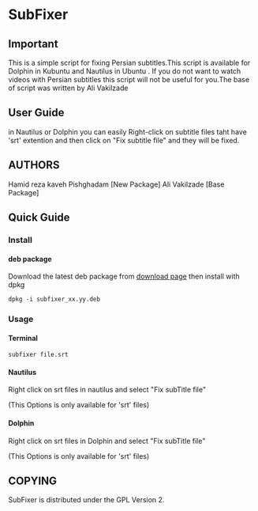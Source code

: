# SubFixer

## Important

This is a simple script for fixing Persian subtitles.This script is available for Dolphin in Kubuntu and Nautilus in Ubuntu . If you do not want to watch videos with Persian subtitles this script will not be useful for you.The base of script was written by Ali Vakilzade

## User Guide

in Nautilus or Dolphin you can easily Right-click on subtitle files taht have 'srt' extention and then click on "Fix subtitle file" and they will be fixed.

## AUTHORS

Hamid reza kaveh Pishghadam [New Package]
Ali Vakilzade [Base Package]

## Quick Guide

### Install

#### deb package

Download the latest deb package from [download page](https://github.com/hamidrezakp/SubFixer) then install with dpkg

    dpkg -i subfixer_xx.yy.deb

### Usage

#### Terminal

    subfixer file.srt

#### Nautilus

Right click on srt files in nautilus and select "Fix subTitle file"

(This Options is only available for 'srt' files)

#### Dolphin

Right click on srt files in Dolphin and select "Fix subTitle file"

(This Options is only available for 'srt' files)


## COPYING

SubFixer is distributed under the GPL Version 2.
